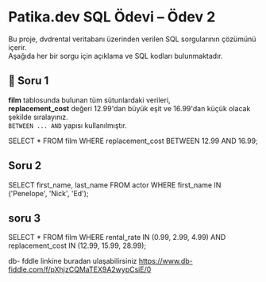 # Patika.dev SQL Ödevi – Ödev 2

Bu proje, dvdrental veritabanı üzerinden verilen SQL sorgularının çözümünü içerir.  
Aşağıda her bir sorgu için açıklama ve SQL kodları bulunmaktadır.

## 🔹 Soru 1  
**film** tablosunda bulunan tüm sütunlardaki verileri,  
**replacement_cost** değeri 12.99'dan büyük eşit ve 16.99'dan küçük olacak şekilde sıralayınız.  
`BETWEEN ... AND` yapısı kullanılmıştır.


SELECT * FROM film
WHERE replacement_cost BETWEEN 12.99 AND 16.99;

## Soru 2
 
SELECT first_name, last_name FROM actor
WHERE first_name IN ('Penelope', 'Nick', 'Ed');

## soru 3

SELECT * FROM film
WHERE rental_rate IN (0.99, 2.99, 4.99)
  AND replacement_cost IN (12.99, 15.99, 28.99);

db- fddle linkine buradan ulaşabilirsiniz
https://www.db-fiddle.com/f/pXhjzCQMaTEX9A2wypCsiE/0
